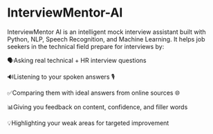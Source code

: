 # InterviewMentor-AI
InterviewMentor AI is an intelligent mock interview assistant built with Python, NLP, Speech Recognition, and Machine Learning.
It helps job seekers in the technical field prepare for interviews by:

🗣️Asking real technical + HR interview questions

🔊Listening to your spoken answers 🎙️

✅Comparing them with ideal answers from online sources 🌐

📊Giving you feedback on content, confidence, and filler words

💡Highlighting your weak areas for targeted improvement
